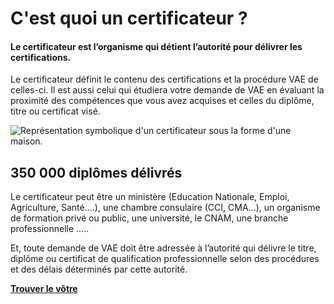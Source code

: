 # C'est quoi un certificateur ?

#### Le certificateur est l’organisme qui détient l’autorité pour délivrer les certifications.

Le certificateur définit le contenu des certifications et la procédure  VAE de celles-ci.  Il est aussi celui qui étudiera votre demande de VAE en évaluant la proximité des compétences que vous avez acquises et celles du diplôme, titre ou certificat visé.

![Représentation symbolique d'un certificateur sous la forme d'une maison.](/images/certificateur.svg)

## 350&nbsp;000 diplômes délivrés


Le certificateur peut être un ministère (Education Nationale, Emploi, Agriculture, Santé….), une chambre consulaire (CCI, CMA…), un organisme de formation privé ou public, une université, le CNAM, une branche professionnelle …..

Et, toute demande de VAE doit être adressée à l’autorité qui délivre le titre, diplôme ou certificat de qualification professionnelle selon des procédures et des délais déterminés par cette autorité.

**[Trouver le vôtre](<%= Routes.root_path(@conn, :index)%>)**